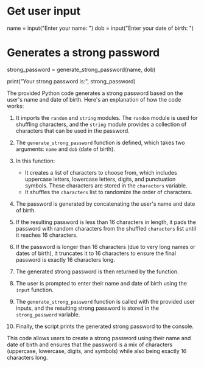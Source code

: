 

        

# Get user input
name = input("Enter your name: ")
dob = input("Enter your date of birth: ")

# Generates a strong password
strong_password = generate_strong_password(name, dob)

print("Your strong password is:", strong_password)




   The provided Python code generates a strong password based on the user's name and date of birth. Here's an explanation of how the code works:

1. It imports the `random` and `string` modules. The `random` module is used for shuffling characters, and the `string` module provides a collection of characters that can be used in the password.

2. The `generate_strong_password` function is defined, which takes two arguments: `name` and `dob` (date of birth).

3. In this function:
   - It creates a list of characters to choose from, which includes uppercase letters, lowercase letters, digits, and punctuation symbols. These characters are stored in the `characters` variable.
   - It shuffles the `characters` list to randomize the order of characters.

4. The password is generated by concatenating the user's name and date of birth.

5. If the resulting password is less than 16 characters in length, it pads the password with random characters from the shuffled `characters` list until it reaches 16 characters.

6. If the password is longer than 16 characters (due to very long names or dates of birth), it truncates it to 16 characters to ensure the final password is exactly 16 characters long.

7. The generated strong password is then returned by the function.

8. The user is prompted to enter their name and date of birth using the `input` function.

9. The `generate_strong_password` function is called with the provided user inputs, and the resulting strong password is stored in the `strong_password` variable.

10. Finally, the script prints the generated strong password to the console.

This code allows users to create a strong password using their name and date of birth and ensures that the password is a mix of characters (uppercase, lowercase, digits, and symbols) while also being exactly 16 characters long.
